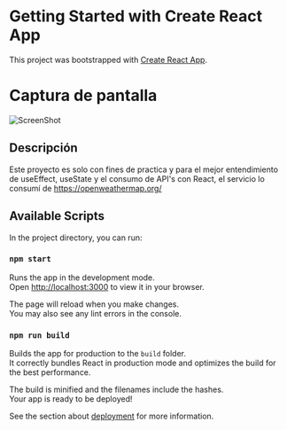 # Getting Started with Create React App

This project was bootstrapped with [Create React App](https://github.com/facebook/create-react-app).

# Captura de pantalla
![ScreenShot](./app.png)

## Descripción

Este proyecto es solo con fines de practica y para el mejor entendimiento de useEffect, useState y el consumo de API's con React, el servicio lo consumí de https://openweathermap.org/

## Available Scripts

In the project directory, you can run:

### `npm start`

Runs the app in the development mode.\
Open [http://localhost:3000](http://localhost:3000) to view it in your browser.

The page will reload when you make changes.\
You may also see any lint errors in the console.

### `npm run build`

Builds the app for production to the `build` folder.\
It correctly bundles React in production mode and optimizes the build for the best performance.

The build is minified and the filenames include the hashes.\
Your app is ready to be deployed!

See the section about [deployment](https://facebook.github.io/create-react-app/docs/deployment) for more information.
